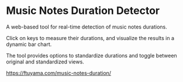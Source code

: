# Music Notes Duration Detector

A web-based tool for real-time detection of music notes durations.

Click on keys to measure their durations, and visualize the results in a dynamic bar chart.

The tool provides options to standardize durations and toggle between original and standardized views.

<https://ftuyama.com/music-notes-duration/>
